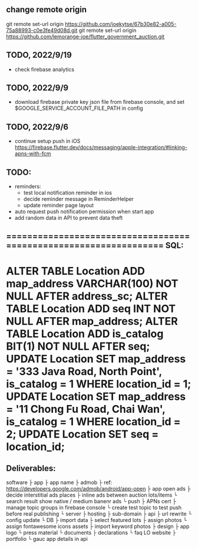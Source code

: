 ## change remote origin
git remote set-url origin https://github.com/joekytse/67b30e82-a005-75a88993-c0e3fe49d08d.git
git remote set-url origin https://github.com/lemorange-joe/flutter_government_auction.git

## TODO, 2022/9/19
- check firebase analytics
## TODO, 2022/9/9
- download firebase private key json file from firebase console, and set $GOOGLE_SERVICE_ACCOUNT_FILE_PATH in config
## TODO, 2022/9/6
- continue setup push in iOS
https://firebase.flutter.dev/docs/messaging/apple-integration/#linking-apns-with-fcm


## TODO:
- reminders:
  - test local notification reminder in ios
  - decide reminder message in ReminderHelper
  - update reminder page layout
- auto request push notification permission when start app
- add random data in API to prevent data theft

=================================================================
SQL:
----

ALTER TABLE Location ADD map_address VARCHAR(100) NOT NULL AFTER address_sc;
ALTER TABLE Location ADD seq INT NOT NULL AFTER map_address;
ALTER TABLE Location ADD is_catalog BIT(1) NOT NULL AFTER seq;
UPDATE Location SET map_address = '333 Java Road, North Point', is_catalog = 1 WHERE location_id = 1;
UPDATE Location SET map_address = '11 Chong Fu Road, Chai Wan', is_catalog = 1 WHERE location_id = 2;
UPDATE Location SET seq = location_id;
=================================================================

## Deliverables:
software
├ app
  ├ app name
  ├ admob
    ├ ref: https://developers.google.com/admob/android/app-open
    ├ app open ads
    ├ decide interstitial ads places
    ├ inline ads between auction lots/items
    └ search result show native / medium banenr ads
  └ push
    ├ APNs cert
    ├ manage topic groups in firebase console
    └ create test topic to test push before real publishing
└ server
  ├ hosting
  ├ sub-domain
  ├ api
    ├ url rewrite
    └ config update
  └ DB
    ├ import data
    ├ select featured lots
    ├ assign photos
    └ assign fontawesome icons
assets
├ import keyword photos
├ design
  ├ app logo
  └ press material
└ documents
  ├ declarations
  └ faq
LO website
├ portfolio
└ gauc app details in api
